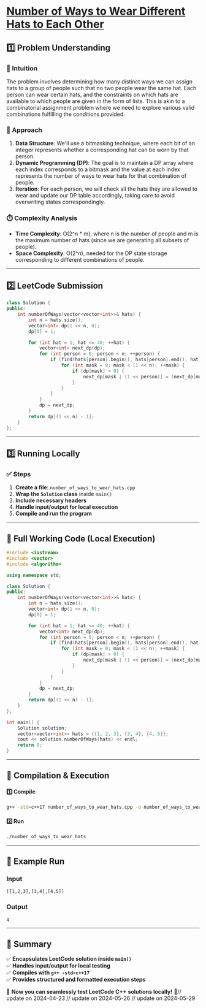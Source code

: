 # **[Number of Ways to Wear Different Hats to Each Other](https://leetcode.com/problems/number-of-ways-to-wear-different-hats-to-each-other/description/)**  

## **1️⃣ Problem Understanding**  
### **📌 Intuition**  
The problem involves determining how many distinct ways we can assign hats to a group of people such that no two people wear the same hat. Each person can wear certain hats, and the constraints on which hats are available to which people are given in the form of lists. This is akin to a combinatorial assignment problem where we need to explore various valid combinations fulfilling the conditions provided.

### **🚀 Approach**  
1. **Data Structure**: We'll use a bitmasking technique, where each bit of an integer represents whether a corresponding hat can be worn by that person.
2. **Dynamic Programming (DP)**: The goal is to maintain a DP array where each index corresponds to a bitmask and the value at each index represents the number of ways to wear hats for that combination of people.
3. **Iteration**: For each person, we will check all the hats they are allowed to wear and update our DP table accordingly, taking care to avoid overwriting states correspondingly.

### **⏱️ Complexity Analysis**  
- **Time Complexity**: O(2^n * m), where n is the number of people and m is the maximum number of hats (since we are generating all subsets of people).
- **Space Complexity**: O(2^n), needed for the DP state storage corresponding to different combinations of people.

---  

## **2️⃣ LeetCode Submission**  
```cpp
class Solution {
public:
    int numberOfWays(vector<vector<int>>& hats) {
        int n = hats.size();
        vector<int> dp(1 << n, 0);
        dp[0] = 1;

        for (int hat = 1; hat <= 40; ++hat) {
            vector<int> next_dp(dp);
            for (int person = 0; person < n; ++person) {
                if (find(hats[person].begin(), hats[person].end(), hat) != hats[person].end()) {
                    for (int mask = 0; mask < (1 << n); ++mask) {
                        if (dp[mask] > 0) {
                            next_dp[mask | (1 << person)] = (next_dp[mask | (1 << person)] + dp[mask]) % 1000000007;
                        }
                    }
                }
            }
            dp = next_dp;
        }
        return dp[(1 << n) - 1];
    }
};  
```

---  

## **3️⃣ Running Locally**  
### **✅ Steps**  
1. **Create a file**: `number_of_ways_to_wear_hats.cpp`  
2. **Wrap the `Solution` class** inside `main()`  
3. **Include necessary headers**  
4. **Handle input/output for local execution**  
5. **Compile and run the program**  

---  

## **📝 Full Working Code (Local Execution)**  
```cpp
#include <iostream>
#include <vector>
#include <algorithm>

using namespace std;

class Solution {
public:
    int numberOfWays(vector<vector<int>>& hats) {
        int n = hats.size();
        vector<int> dp(1 << n, 0);
        dp[0] = 1;

        for (int hat = 1; hat <= 40; ++hat) {
            vector<int> next_dp(dp);
            for (int person = 0; person < n; ++person) {
                if (find(hats[person].begin(), hats[person].end(), hat) != hats[person].end()) {
                    for (int mask = 0; mask < (1 << n); ++mask) {
                        if (dp[mask] > 0) {
                            next_dp[mask | (1 << person)] = (next_dp[mask | (1 << person)] + dp[mask]) % 1000000007;
                        }
                    }
                }
            }
            dp = next_dp;
        }
        return dp[(1 << n) - 1];
    }
};

int main() {
    Solution solution;
    vector<vector<int>> hats = {{1, 2, 3}, {3, 4}, {4, 5}};
    cout << solution.numberOfWays(hats) << endl; 
    return 0;
}
```  

---  

## **🔧 Compilation & Execution**  
#### **1️⃣ Compile**  
```bash
g++ -std=c++17 number_of_ways_to_wear_hats.cpp -o number_of_ways_to_wear_hats
```  

#### **2️⃣ Run**  
```bash
./number_of_ways_to_wear_hats
```  

---  

## **🎯 Example Run**  
### **Input**  
```
[[1,2,3],[3,4],[4,5]]
```  
### **Output**  
```
4
```  

---  

## **📌 Summary**  
✅ **Encapsulates LeetCode solution inside `main()`**  
✅ **Handles input/output for local testing**  
✅ **Compiles with `g++ -std=c++17`**  
✅ **Provides structured and formatted execution steps**  

🚀 **Now you can seamlessly test LeetCode C++ solutions locally!** 🚀// update on 2024-04-23
// update on 2024-05-26
// update on 2024-05-29
